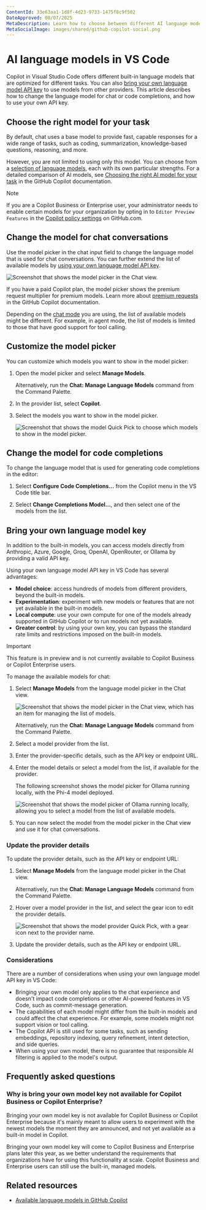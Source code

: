 ```yaml
---
ContentId: 33e63aa1-1d8f-4d23-9733-1475f8c9f502
DateApproved: 08/07/2025
MetaDescription: Learn how to choose between different AI language models and how to use your own language model API key in Visual Studio Code.
MetaSocialImage: images/shared/github-copilot-social.png
---
```

# AI language models in VS Code

Copilot in Visual Studio Code offers different built-in language models that are optimized for different tasks. You can also [bring your own language model API key](#bring-your-own-language-model-key) to use models from other providers. This article describes how to change the language model for chat or code completions, and how to use your own API key.

## Choose the right model for your task

By default, chat uses a base model to provide fast, capable responses for a wide range of tasks, such as coding, summarization, knowledge-based questions, reasoning, and more.

However, you are not limited to using only this model. You can choose from a [selection of language models](https://docs.github.com/en/copilot/using-github-copilot/ai-models/changing-the-ai-model-for-copilot-chat#ai-models-for-copilot-chat-1), each with its own particular strengths. For a detailed comparison of AI models, see [Choosing the right AI model for your task](https://docs.github.com/en/copilot/using-github-copilot/ai-models/choosing-the-right-ai-model-for-your-task) in the GitHub Copilot documentation.

> [!NOTE]
> If you are a Copilot Business or Enterprise user, your administrator needs to enable certain models for your organization by opting in to `Editor Preview Features` in the [Copilot policy settings](https://docs.github.com/en/enterprise-cloud@latest/copilot/managing-copilot/managing-github-copilot-in-your-organization/managing-policies-for-copilot-in-your-organization#enabling-copilot-features-in-your-organization) on GitHub.com.

## Change the model for chat conversations

Use the model picker in the chat input field to change the language model that is used for chat conversations. You can further extend the list of available models by [using your own language model API key](#bring-your-own-language-model-key).

![Screenshot that shows the model picker in the Chat view.](images/language-models/model-dropdown-change-model.png)

If you have a paid Copilot plan, the model picker shows the premium request multiplier for premium models. Learn more about [premium requests](https://docs.github.com/en/copilot/managing-copilot/monitoring-usage-and-entitlements/about-premium-requests#premium-requests) in the GitHub Copilot documentation.

Depending on the [chat mode](/docs/copilot/chat/copilot-chat.md#chat-mode) you are using, the list of available models might be different. For example, in agent mode, the list of models is limited to those that have good support for tool calling.

## Customize the model picker

You can customize which models you want to show in the model picker:

1. Open the model picker and select **Manage Models**.

    Alternatively, run the **Chat: Manage Language Models** command from the Command Palette.

1. In the provider list, select **Copilot**.

1. Select the models you want to show in the model picker.

   ![Screenshot that shows the model Quick Pick to choose which models to show in the model picker.](images/language-models/model-picker-choose-models.png)

## Change the model for code completions

To change the language model that is used for generating code completions in the editor:

1. Select **Configure Code Completions...** from the Copilot menu in the VS Code title bar.

1. Select **Change Completions Model...**, and then select one of the models from the list.

## Bring your own language model key

In addition to the built-in models, you can access models directly from Anthropic, Azure, Google, Groq, OpenAI, OpenRouter, or Ollama by providing a valid API key.

Using your own language model API key in VS Code has several advantages:

- **Model choice**: access hundreds of models from different providers, beyond the built-in models.
- **Experimentation**: experiment with new models or features that are not yet available in the built-in models.
- **Local compute**: use your own compute for one of the models already supported in GitHub Copilot or to run models not yet available.
- **Greater control**: by using your own key, you can bypass the standard rate limits and restrictions imposed on the built-in models.

> [!IMPORTANT]
> This feature is in preview and is not currently available to Copilot Business or Copilot Enterprise users.

To manage the available models for chat:

1. Select **Manage Models** from the language model picker in the Chat view.

    ![Screenshot that shows the model picker in the Chat view, which has an item for managing the list of models.](images/language-models/model-dropdown-change-model.png)

    Alternatively, run the **Chat: Manage Language Models** command from the Command Palette.

1. Select a model provider from the list.

1. Enter the provider-specific details, such as the API key or endpoint URL.

1. Enter the model details or select a model from the list, if available for the provider.

    The following screenshot shows the model picker for Ollama running locally, with the Phi-4 model deployed.

    ![Screenshot that shows the model picker of Ollama running locally, allowing you to select a model from the list of available models.](images/language-models/ollama-installed-models-quick-pick.png)

1. You can now select the model from the model picker in the Chat view and use it for chat conversations.

### Update the provider details

To update the provider details, such as the API key or endpoint URL:

1. Select **Manage Models** from the language model picker in the Chat view.

   Alternatively, run the **Chat: Manage Language Models** command from the Command Palette.

1. Hover over a model provider in the list, and select the gear icon to edit the provider details.

   ![Screenshot that shows the model provider Quick Pick, with a gear icon next to the provider name.](images/language-models/reconfigure-model-provider.png)

1. Update the provider details, such as the API key or endpoint URL.

### Considerations

There are a number of considerations when using your own language model API key in VS Code:

- Bringing your own model only applies to the chat experience and doesn't impact code completions or other AI-powered features in VS Code, such as commit-message generation.
- The capabilities of each model might differ from the built-in models and could affect the chat experience. For example, some models might not support vision or tool calling.
- The Copilot API is still used for some tasks, such as sending embeddings, repository indexing, query refinement, intent detection, and side queries.
- When using your own model, there is no guarantee that responsible AI filtering is applied to the model's output.

## Frequently asked questions

### Why is bring your own model key not available for Copilot Business or Copilot Enterprise?

Bringing your own model key is not available for Copilot Business or Copilot Enterprise because it's mainly meant to allow users to experiment with the newest models the moment they are announced, and not yet available as a built-in model in Copilot.

Bringing your own model key will come to Copilot Business and Enterprise plans later this year, as we better understand the requirements that organizations have for using this functionality at scale. Copilot Business and Enterprise users can still use the built-in, managed models.

## Related resources

- [Available language models in GitHub Copilot](https://docs.github.com/en/copilot/using-github-copilot/ai-models/changing-the-ai-model-for-copilot-chat?tool=vscode)
